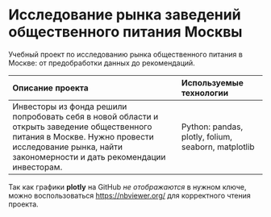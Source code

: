 # Исследование рынка заведений общественного питания Москвы
Учебный проект по исследованию рынка общественного питания в Москве: от предобработки данных до рекомендаций.

| Описание проекта                                                 | Используемые технологии | 
| :--------------------                                            | :--------------------   |
| Инвесторы из фонда решили попробовать себя в новой области и открыть заведение общественного питания в Москве. Нужно провести исследование рынка, найти закономерности и дать рекомендации инвесторам.| Python: pandas, plotly, folium, seaborn, matplotlib | 

Так как графики **plotly** на GitHub *не отображаются* в нужном ключе, можно воспользоваться https://nbviewer.org/ для корректного чтения проекта. 
